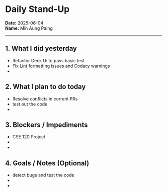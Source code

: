 # Daily Stand-Up

**Date:** 2025-06-04  
**Name:** Min Aung Paing

---

## 1. What I did yesterday
- Refactor Deck Ui to pass basic test
- Fix Lint formatting issues and Codacy warnings
- 

## 2. What I plan to do today
- Resolve conflicts in current PRs
- test out the code
- 

## 3. Blockers / Impediments
- CSE 120 Project
- 
- 

## 4. Goals / Notes (Optional)
- detect bugs and test the code
- 
- 
